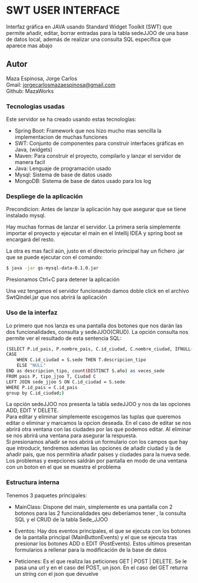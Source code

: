# SWT USER INTERFACE

Interfaz gráfica en JAVA usando Standard Widget Toolkit (SWT) que permite añadir, editar, borrar 
entradas para la tabla sedeJJOO de una base de datos local, además de realizar una consulta SQL
específica que aparece mas abajo

## Autor

Maza Espinosa, Jorge Carlos  
Gmail: jorgecarlosmazaespinosa@gmail.com  
Github: MazaWorks

### Tecnologias usadas

Este servidor se ha creado usando estas tecnologías:
* Spring Boot: Framework que nos hizo mucho mas sencilla la implementacion de muchas funciones
* SWT: Conjunto de componentes para construir interfaces gráficas en Java, (widgets)
* Maven: Para construir el proyecto, compilarlo y lanzar el servidor de manera facil
* Java: Lenguaje de programación usado
* Mysql: Sistema de base de datos usado
* MongoDB: Sistema de base de datos usado para los log

### Despliege de la aplicación

Precondicion: Antes de lanzar la aplicación hay que asegurar que se tiene instalado mysql.    

Hay muchas formas de lanzar el servidor.
La primera sería simplemente importar el proyecto y ejecutar el main en el Intellij IDEA y spring boot se encargará del resto.

La otra es mas facil aún, justo en el directorio principal hay un fichero .jar que se puede ejecutar con el comando:
```sh
$ java -jar gs-mysql-data-0.1.0.jar
```
Presionamos Ctrl+C para detener la aplicación

Una vez tengamos el servidor funcionando damos doble click en el archivo SwtQindel.jar que nos abrirá la aplicación

### Uso de la interfaz

Lo primero que nos lanza es una pantalla dos botones que nos darán las dos funcionalidades, consulta y sedeJJOO(CRUD).
La opción consulta nos permite ver el resultado de esta sentencia SQL:
```sh
(SELECT P.id_pais, P.nombre_pais, C.id_ciudad, C.nombre_ciudad, IFNULL(C.valor_ciudad,P.valor_pais) AS valor,
CASE
    WHEN C.id_ciudad = S.sede THEN T.descripcion_tipo
    ELSE "NULL"
END as descripcion_tipo, count(DISTINCT S.año) as veces_sede
FROM pais P, tipo_jjoo T, Ciudad C 
LEFT JOIN sede_jjoo S ON C.id_ciudad = S.sede
WHERE P.id_pais = C.id_pais 
group by C.id_ciudad;)
```

La opción sedeJJOO nos presenta la tabla sedeJJOO y nos da las opciones ADD, EDIT Y DELETE.  
Para editar y eliminar simplemente escogemos las tuplas que queremos editar o eliminar y marcamos la opcion deseada.
En el caso de editar se nos abrirá otra ventana con las ciudades por las que podemos editar. Al eliminar se nos abrirá una 
ventana para asegurar la respuesta.  
Si presionamos añadir se nos abrirá un formulario con los campos que hay que introducir, tendremos ademas las opciones de añadir ciudad
y la de añadir pais, que nos permitiría añadir paises y ciudades para la nueva sede.  
Los problemas y exepciones saldrán por pantalla en modo de una ventana con un boton en el que se muestra el problema

### Estructura interna

Tenemos 3 paquetes principales:

- MainClass: Dispone del main, simplemente es una pantalla con 2 botonos para las 2 funcionalidades qeu deberíamos tener
, la consulta SQL y el CRUD de la tabla Sede_JJOO

- Eventos: Hay dos eventos principales, el que se ejecuta con los botones de la pantalla principal (MainButtonEvents) y el que se ejecuta tras presionar
los botones ADD o EDIT (PostEvents). Estos ultimos presentan formularios a rellenar para la modificación de la base de datos

- Peticiones: Es el que realiza las peticiones GET | POST | DELETE. Se le pasa una url y en el caso del POST, un json. En el
caso del GET returna un string con el json que devuelve